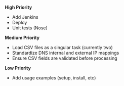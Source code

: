 **High Priority**
- Add Jenkins
- Deploy
- Unit tests (Nose)

**Medium Priority**
- Load CSV files as a singular task (currently two)
- Standardize DNS internal and external IP mappings
- Ensure CSV fields are validated before processing

**Low Priority**
- Add usage examples (setup, install, etc)
